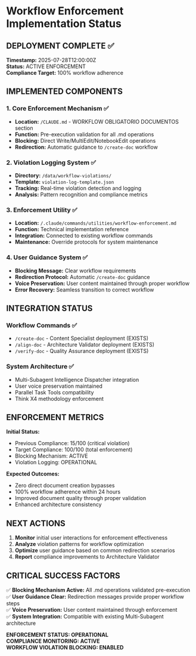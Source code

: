 # Workflow Enforcement Implementation Status

## DEPLOYMENT COMPLETE ✅

**Timestamp:** 2025-07-28T12:00:00Z  
**Status:** ACTIVE ENFORCEMENT  
**Compliance Target:** 100% workflow adherence

## IMPLEMENTED COMPONENTS

### 1. Core Enforcement Mechanism ✅
- **Location:** `/CLAUDE.md` - WORKFLOW OBLIGATORIO DOCUMENTOS section
- **Function:** Pre-execution validation for all .md operations
- **Blocking:** Direct Write/MultiEdit/NotebookEdit operations
- **Redirection:** Automatic guidance to `/create-doc` workflow

### 2. Violation Logging System ✅
- **Directory:** `/data/workflow-violations/`
- **Template:** `violation-log-template.json`
- **Tracking:** Real-time violation detection and logging
- **Analysis:** Pattern recognition and compliance metrics

### 3. Enforcement Utility ✅
- **Location:** `/.claude/commands/utilities/workflow-enforcement.md`
- **Function:** Technical implementation reference
- **Integration:** Connected to existing workflow commands
- **Maintenance:** Override protocols for system maintenance

### 4. User Guidance System ✅
- **Blocking Message:** Clear workflow requirements
- **Redirection Protocol:** Automatic `/create-doc` guidance
- **Voice Preservation:** User content maintained through proper workflow
- **Error Recovery:** Seamless transition to correct workflow

## INTEGRATION STATUS

### Workflow Commands ✅
- `/create-doc` - Content Specialist deployment (EXISTS)
- `/align-doc` - Architecture Validator deployment (EXISTS)  
- `/verify-doc` - Quality Assurance deployment (EXISTS)

### System Architecture ✅
- Multi-Subagent Intelligence Dispatcher integration
- User voice preservation maintained
- Parallel Task Tools compatibility
- Think X4 methodology enforcement

## ENFORCEMENT METRICS

**Initial Status:**
- Previous Compliance: 15/100 (critical violation)
- Target Compliance: 100/100 (total enforcement)
- Blocking Mechanism: ACTIVE
- Violation Logging: OPERATIONAL

**Expected Outcomes:**
- Zero direct document creation bypasses
- 100% workflow adherence within 24 hours
- Improved document quality through proper validation
- Enhanced architecture consistency

## NEXT ACTIONS

1. **Monitor** initial user interactions for enforcement effectiveness
2. **Analyze** violation patterns for workflow optimization  
3. **Optimize** user guidance based on common redirection scenarios
4. **Report** compliance improvements to Architecture Validator

## CRITICAL SUCCESS FACTORS

✅ **Blocking Mechanism Active:** All .md operations validated pre-execution  
✅ **User Guidance Clear:** Redirection messages provide proper workflow steps  
✅ **Voice Preservation:** User content maintained through enforcement  
✅ **System Integration:** Compatible with existing Multi-Subagent architecture  

**ENFORCEMENT STATUS: OPERATIONAL**  
**COMPLIANCE MONITORING: ACTIVE**  
**WORKFLOW VIOLATION BLOCKING: ENABLED**